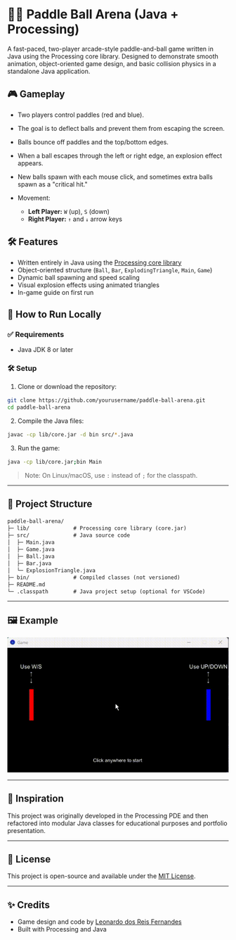 # 🔴🔵 Paddle Ball Arena (Java + Processing)

A fast-paced, two-player arcade-style paddle-and-ball game written in Java using the Processing core library. Designed to demonstrate smooth animation, object-oriented game design, and basic collision physics in a standalone Java application.

## 🎮 Gameplay

* Two players control paddles (red and blue).
* The goal is to deflect balls and prevent them from escaping the screen.
* Balls bounce off paddles and the top/bottom edges.
* When a ball escapes through the left or right edge, an explosion effect appears.
* New balls spawn with each mouse click, and sometimes extra balls spawn as a "critical hit."
* Movement:

  * **Left Player:** `W` (up), `S` (down)
  * **Right Player:** `↑` and `↓` arrow keys

## 🛠️ Features

* Written entirely in Java using the [Processing core library](https://processing.org/)
* Object-oriented structure (`Ball`, `Bar`, `ExplodingTriangle`, `Main`, `Game`)
* Dynamic ball spawning and speed scaling
* Visual explosion effects using animated triangles
* In-game guide on first run

## 🧪 How to Run Locally

### ✅ Requirements

* Java JDK 8 or later

### 🛠️ Setup

1. Clone or download the repository:

```bash
git clone https://github.com/yourusername/paddle-ball-arena.git
cd paddle-ball-arena
```

2. Compile the Java files:

```bash
javac -cp lib/core.jar -d bin src/*.java
```

3. Run the game:

```bash
java -cp lib/core.jar;bin Main
```

> Note: On Linux/macOS, use `:` instead of `;` for the classpath.

---

## 📁 Project Structure

```
paddle-ball-arena/
├─ lib/              # Processing core library (core.jar)
├─ src/              # Java source code
│  ├─ Main.java
│  ├─ Game.java
│  ├─ Ball.java
│  ├─ Bar.java
│  └─ ExplosionTriangle.java
├─ bin/              # Compiled classes (not versioned)
├─ README.md
└─ .classpath        # Java project setup (optional for VSCode)
```

---

## 🖼️ Example

![Gameplay Demo](media/gameplay.gif)

---

## 🧠 Inspiration

This project was originally developed in the Processing PDE and then refactored into modular Java classes for educational purposes and portfolio presentation.

---

## 📜 License

This project is open-source and available under the [MIT License](LICENSE).

---

## ✨ Credits

* Game design and code by [Leonardo dos Reis Fernandes](https://github.com/leorfernandes)
* Built with Processing and Java
